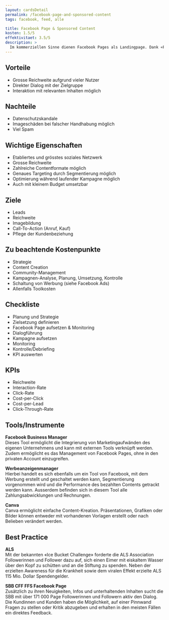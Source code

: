 ```yaml
---
layout: cardsDetail
permalink: /facebook-page-and-sponsored-content
tags: facebook, feed, alle

title: Facebook Page & Sponsored Content
kosten: 1.5/5
effektivitaet: 3.5/5
description: >
  Im kommerziellen Sinne dienen Facebook Pages als Landingpage. Dank «Page-Tabs» sowie einem Call-to-Action-Button kann auf Buchungstools, Telefonnummern, Messenger oder Websites verlinkt werden. Auf der Facebook Page werden Posts in vielen möglichen Formaten mit der Community geteilt. Zusätzlich kann mit Hilfe von «Sponsored Content» Reichweite für Posts eingekauft werden.
---
```


## Vorteile

- Grosse Reichweite aufgrund vieler Nutzer
- Direkter Dialog mit der Zielgruppe
- Interaktion mit relevanten Inhalten möglich

## Nachteile

- Datenschutzskandale
- Imageschäden bei falscher Handhabung möglich
- Viel Spam

## Wichtige Eigenschaften

- Etabliertes und grösstes soziales Netzwerk
- Grosse Reichweite
- Zahlreiche Contentformate möglich
- Genaues Targeting durch Segmentierung möglich
- Optimierung während laufender Kampagne möglich
- Auch mit kleinem Budget umsetzbar

## Ziele

- Leads
- Reichweite
- Imagebildung
- Call-To-Action (Anruf, Kauf)
- Pflege der Kundenbeziehung

## Zu beachtende Kostenpunkte

- Strategie
- Content Creation
- Community-Management
- Kampagnen-Analyse, Planung, Umsetzung, Kontrolle
- Schaltung von Werbung (siehe Facebook Ads)
- Allenfalls Toolkosten

## Checkliste

- Planung und Strategie
- Zielsetzung definieren
- Facebook Page aufsetzen & Monitoring
- Dialogführung
- Kampagne aufsetzen
- Monitoring
- Kontrolle/Debriefing
- KPI auswerten

## KPIs

- Reichweite
- Interaction-Rate
- Click-Rate
- Cost-per-Click
- Cost-per-Lead
- Click-Through-Rate

## Tools/Instrumente

**Facebook Business Manager**  
Dieses Tool ermöglicht die Integrierung von Marketingaufwänden des eigenen Unternehmens und kann mit externen Tools verknüpft werden. Zudem ermöglicht es das Management von Facebook Pages, ohne in den privaten Account einzugreifen.

**Werbeanzeigenmanager**  
Hierbei handelt es sich ebenfalls um ein Tool von Facebook, mit dem Werbung erstellt und geschaltet werden kann, Segmentierung vorgenommen wird und die Performance des bezahlten Contents getrackt werden kann. Ausserdem befinden sich in diesem Tool alle Zahlungsabwicklungen und Rechnungen.

**Canva**  
Canva ermöglicht einfache Content-Kreation. Präsentationen, Grafiken oder Bilder können entweder mit vorhandenen Vorlagen erstellt oder nach Belieben verändert werden.

## Best Practice

**ALS**  
Mit der bekannten «Ice Bucket Challenge» forderte die ALS Association Followerinnen und Follower dazu auf, sich einen Eimer mit eiskaltem Wasser über den Kopf zu schütten und an die Stiftung zu spenden. Neben der erzielten Awareness für die Krankheit sowie dem viralen Effekt erzielte ALS 115 Mio. Dollar Spendengelder.

**SBB CFF FFS Facebook Page**  
Zusätzlich zu ihren Neuigkeiten, Infos und unterhaltenden Inhalten sucht die SBB mit über 171 000 Page Followerinnen und Followern aktiv den Dialog. Die Kundinnen und Kunden haben die Möglichkeit, auf einer Pinnwand Fragen zu stellen oder Kritik abzugeben und erhalten in den meisten Fällen ein direktes Feedback.
